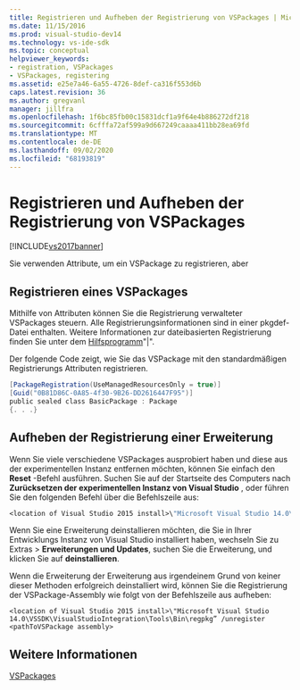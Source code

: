 ```yaml
---
title: Registrieren und Aufheben der Registrierung von VSPackages | Microsoft-Dokumentation
ms.date: 11/15/2016
ms.prod: visual-studio-dev14
ms.technology: vs-ide-sdk
ms.topic: conceptual
helpviewer_keywords:
- registration, VSPackages
- VSPackages, registering
ms.assetid: e25e7a46-6a55-4726-8def-ca316f553d6b
caps.latest.revision: 36
ms.author: gregvanl
manager: jillfra
ms.openlocfilehash: 1f6bc85fb00c15831dcf1a9f64e4b886272df218
ms.sourcegitcommit: 6cfffa72af599a9d667249caaaa411bb28ea69fd
ms.translationtype: MT
ms.contentlocale: de-DE
ms.lasthandoff: 09/02/2020
ms.locfileid: "68193819"
---
```

# <a name="registering-and-unregistering-vspackages"></a>Registrieren und Aufheben der Registrierung von VSPackages
[!INCLUDE[vs2017banner](../includes/vs2017banner.md)]

Sie verwenden Attribute, um ein VSPackage zu registrieren, aber  
  
## <a name="registering-a-vspackage"></a>Registrieren eines VSPackages  
 Mithilfe von Attributen können Sie die Registrierung verwalteter VSPackages steuern. Alle Registrierungsinformationen sind in einer pkgdef-Datei enthalten. Weitere Informationen zur dateibasierten Registrierung finden Sie unter dem [Hilfsprogramm](../extensibility/internals/createpkgdef-utility.md)"|".  
  
 Der folgende Code zeigt, wie Sie das VSPackage mit den standardmäßigen Registrierungs Attributen registrieren.  
  
```csharp  
[PackageRegistration(UseManagedResourcesOnly = true)]  
[Guid("0B81D86C-0A85-4f30-9B26-DD2616447F95")]  
public sealed class BasicPackage : Package  
{. . .}  
```  
  
## <a name="unregistering-an-extension"></a>Aufheben der Registrierung einer Erweiterung  
 Wenn Sie viele verschiedene VSPackages ausprobiert haben und diese aus der experimentellen Instanz entfernen möchten, können Sie einfach den **Reset** -Befehl ausführen. Suchen Sie auf der Startseite des Computers nach **Zurücksetzen der experimentellen Instanz von Visual Studio** , oder führen Sie den folgenden Befehl über die Befehlszeile aus:  
  
```vb  
<location of Visual Studio 2015 install>\"Microsoft Visual Studio 14.0\VSSDK\VisualStudioIntegration\Tools\Bin\CreateExpInstance.exe" /Reset /VSInstance=14.0 /RootSuffix=Exp  
```  
  
 Wenn Sie eine Erweiterung deinstallieren möchten, die Sie in Ihrer Entwicklungs Instanz von Visual Studio installiert haben, wechseln Sie zu Extras > **Erweiterungen und Updates**, suchen Sie die Erweiterung, und klicken Sie auf **deinstallieren**.  
  
 Wenn die Erweiterung der Erweiterung aus irgendeinem Grund von keiner dieser Methoden erfolgreich deinstalliert wird, können Sie die Registrierung der VSPackage-Assembly wie folgt von der Befehlszeile aus aufheben:  
  
```  
<location of Visual Studio 2015 install>\"Microsoft Visual Studio 14.0\VSSDK\VisualStudioIntegration\Tools\Bin\regpkg” /unregister <pathToVSPackage assembly>  
```  
  
## <a name="see-also"></a>Weitere Informationen  
 [VSPackages](../extensibility/internals/vspackages.md)
